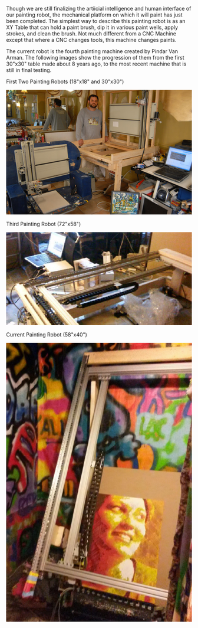 Though we are still finalizing the artiicial intelligence and human interface of our painting robot, the mechanical platform on which it will paint has just been completed.  The simplest way to describe this painting robot is as an XY Table that can hold a paint brush, dip it in various paint wells, apply strokes, and clean the brush.  Not much different from a CNC Machine except that where a CNC changes tools, this machine changes paints.

The current robot is the fourth painting machine created by Pindar Van Arman.  The following images show the progression of them from the first 30"x30" table made about 8 years ago, to the most recent machine that is still in final testing.

First Two Painting Robots (18"x18" and 30"x30")

![First Two Robots](../project_images/construction1.jpg?raw=true "First Two Robots")

Third Painting Robot (72"x58")

![Third Robot](../project_images/construction2.jpg?raw=true "Third Robots")

Current Painting Robot (58"x40")

![Current Robot](../project_images/construction3.jpg?raw=true "Current Robot")
